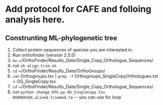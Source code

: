 # Add protocol for CAFE and folloing analysis here.
## Construnting ML-phylogenetic tree
1. Collect protein sequences of species you are interested in.
2. Run orthofinder (version 2.5.5)
3. `mv` ~/OrthoFinder/Results_Date/Single_Copy_Orthologue_Sequences/
4. run `sh align_trim.sh`
5. `cd` ~/OrthoFinder/Results_Date/OrthoGroups/
6. `cat` Orthogroups.tsv | `grep -f` Orthogroups_SingleCopyOrthologues.txt > OG_SingleCopy.tsv
7. `cd` ~/OrthoFinder/Results_Date/Single_Copy_Orthologue_Sequences/
8. run `python change_OTU.py OG_SingleCopy.tsv OG000XXXX.alined.trimmed.fa` -- you can use for loop
